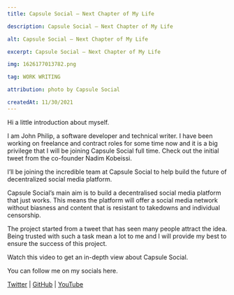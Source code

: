 ```yaml
---
title: Capsule Social — Next Chapter of My Life

description: Capsule Social — Next Chapter of My Life

alt: Capsule Social — Next Chapter of My Life

excerpt: Capsule Social — Next Chapter of My Life

img: 1626177013782.png

tag: WORK WRITING

attribution: photo by Capsule Social

createdAt: 11/30/2021
---
```


Hi a little introduction about myself.

I am John Philip, a software developer and technical writer. I have been working on freelance and contract roles for some time now and it is a big privilege that I will be joining Capsule Social full time.
Check out the initial tweet from the co-founder Nadim Kobeissi.

I’ll be joining the incredible team at Capsule Social to help build the future of decentralized social media platform.

Capsule Social’s main aim is to build a decentralised social media platform that just works. This means the platform will offer a social media network without biasness and content that is resistant to takedowns and individual censorship.

The project started from a tweet that has seen many people attract the idea.
Being trusted with such a task mean a lot to me and I will provide my best to ensure the success of this project.

Watch this video to get an in-depth view about Capsule Social.

You can follow me on my socials here.

[Twitter](https://twitter.com/amjohnphilip) | [GitHub](https://github.com/developerphilo) | [YouTube](https://www.youtube.com/channel/UCNCzNrpq0fHxFqQYCmbwAcA)
